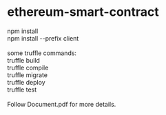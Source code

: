 # ethereum-smart-contract
npm install <br/>
npm install --prefix client<br/>
<br/>
some truffle commands:<br/>
truffle build<br/>
truffle compile<br/>
truffle migrate<br/>
truffle deploy<br/>
truffle test<br/>
<br/>
Follow Document.pdf for more details.
